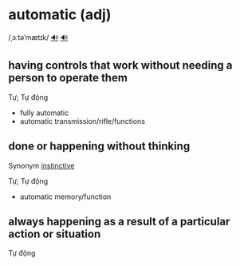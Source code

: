 # automatic (adj)

/ˌɔːtəˈmætɪk/ [🔊](https://www.oxfordlearnersdictionaries.com/media/english/uk_pron/i/int/inter/internalize__gb_1.mp3) [🔊](https://www.oxfordlearnersdictionaries.com/media/english/us_pron/i/int/inter/internalize__us_1.mp3)

## having controls that work without needing a person to operate them

Tự; Tự động

- fully automatic
- automatic transmission/rifle/functions

## done or happening without thinking

Synonym [instinctive]()

Tự; Tự động

- automatic memory/function

## always happening as a result of a particular action or situation

Tự động